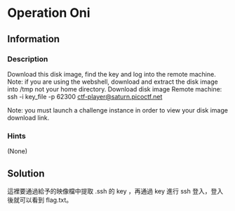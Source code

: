 # Operation Oni

## Information

### Description

Download this disk image, find the key and log into the remote machine.
Note: if you are using the webshell, download and extract the disk image into /tmp not your home directory.
Download disk image
Remote machine: ssh -i key_file -p 62300 ctf-player@saturn.picoctf.net

Note: you must launch a challenge instance in order to view your disk image download link.

### Hints

(None)

## Solution

這裡要通過給予的映像檔中提取 .ssh 的 key ，再通過 key 進行 ssh 登入，登入後就可以看到 flag.txt。


